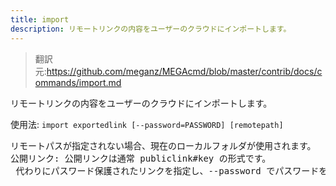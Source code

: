 ```yaml
---
title: import
description: リモートリンクの内容をユーザーのクラウドにインポートします。
---
```


>翻訳元:https://github.com/meganz/MEGAcmd/blob/master/contrib/docs/commands/import.md

リモートリンクの内容をユーザーのクラウドにインポートします。

使用法: `import exportedlink [--password=PASSWORD] [remotepath]`
<pre>
リモートパスが指定されない場合、現在のローカルフォルダが使用されます。
公開リンク: 公開リンクは通常 publiclink#key の形式です。
 代わりにパスワード保護されたリンクを指定し、--password でパスワードを提供することもできます。" や ' を含むパスワードは避けてください。
</pre>

